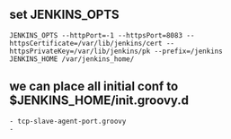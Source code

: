 ## set JENKINS_OPTS
```
JENKINS_OPTS --httpPort=-1 --httpsPort=8083 --httpsCertificate=/var/lib/jenkins/cert --httpsPrivateKey=/var/lib/jenkins/pk --prefix=/jenkins
JENKINS_HOME /var/jenkins_home/
```

## we can place all initial conf to $JENKINS_HOME/init.groovy.d

    - tcp-slave-agent-port.groovy
    - 